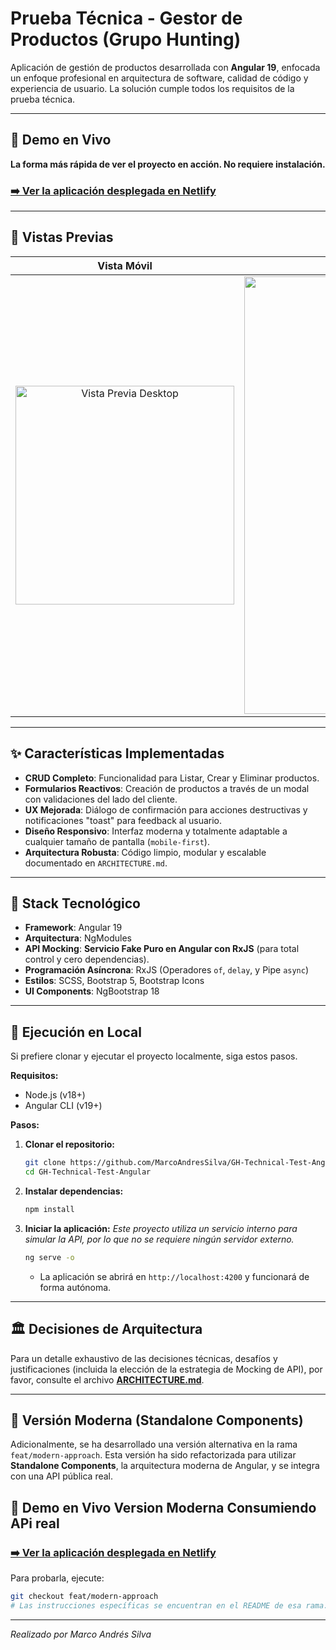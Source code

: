 # Prueba Técnica - Gestor de Productos (Grupo Hunting)

Aplicación de gestión de productos desarrollada con **Angular 19**, enfocada un enfoque profesional en arquitectura de software, calidad de código y experiencia de usuario. La solución cumple todos los requisitos de la prueba técnica.

---

## 🚀 Demo en Vivo

**La forma más rápida de ver el proyecto en acción. No requiere instalación.**

### **[➡️ Ver la aplicación desplegada en Netlify](https://gh-technical-test-angular.netlify.app/)**

---

## 📸 Vistas Previas

| Vista Móvil | Vista  de Escritorio |
| :---: | :---: |
| <img src="https://github.com/user-attachments/assets/a583123e-291f-4573-bfca-a513dc817e25" alt="Vista Previa Desktop" width="350" /> | <img src="https://github.com/user-attachments/assets/c4ff488f-e95a-457a-9931-1d6e083a4e7b" alt="Vista Previa Mobil" width="700" /> |


---

## ✨ Características Implementadas

-   **CRUD Completo**: Funcionalidad para Listar, Crear y Eliminar productos.
-   **Formularios Reactivos**: Creación de productos a través de un modal con validaciones del lado del cliente.
-   **UX Mejorada**: Diálogo de confirmación para acciones destructivas y notificaciones "toast" para feedback al usuario.
-   **Diseño Responsivo**: Interfaz moderna y totalmente adaptable a cualquier tamaño de pantalla (`mobile-first`).
-   **Arquitectura Robusta**: Código limpio, modular y escalable documentado en `ARCHITECTURE.md`.

---

## 🚀 Stack Tecnológico

-   **Framework**: Angular 19
-   **Arquitectura**: NgModules
-   **API Mocking**: **Servicio Fake Puro en Angular con RxJS** (para total control y cero dependencias).
-   **Programación Asíncrona**: RxJS (Operadores `of`, `delay`, y Pipe `async`)
-   **Estilos**: SCSS, Bootstrap 5, Bootstrap Icons
-   **UI Components**: NgBootstrap 18

---

## 🔧 Ejecución en Local

Si prefiere clonar y ejecutar el proyecto localmente, siga estos pasos.

**Requisitos:**
-   Node.js (v18+)
-   Angular CLI (v19+)

**Pasos:**

1.  **Clonar el repositorio:**
    ```bash
    git clone https://github.com/MarcoAndresSilva/GH-Technical-Test-Angular.git
    cd GH-Technical-Test-Angular
    ```

2.  **Instalar dependencias:**
    ```bash
    npm install
    ```

3.  **Iniciar la aplicación:**
    *Este proyecto utiliza un servicio interno para simular la API, por lo que no se requiere ningún servidor externo.*
    ```bash
    ng serve -o
    ```
    *   La aplicación se abrirá en `http://localhost:4200` y funcionará de forma autónoma.

---

## 🏛️ Decisiones de Arquitectura

Para un detalle exhaustivo de las decisiones técnicas, desafíos y justificaciones (incluida la elección de la estrategia de Mocking de API), por favor, consulte el archivo [**ARCHITECTURE.md**](ARCHITECTURE.md).

---

## 🌟 Versión Moderna (Standalone Components)

Adicionalmente, se ha desarrollado una versión alternativa en la rama `feat/modern-approach`. Esta versión ha sido refactorizada para utilizar **Standalone Components**, la arquitectura moderna de Angular, y se integra con una API pública real.

## 🚀 Demo en Vivo Version Moderna Consumiendo APi real

### **[➡️ Ver la aplicación desplegada en Netlify](https://deploy-preview-5--gh-technical-test-angular.netlify.app/)**

Para probarla, ejecute:
```bash
git checkout feat/modern-approach
# Las instrucciones específicas se encuentran en el README de esa rama.
```
---
*Realizado por Marco Andrés Silva*
